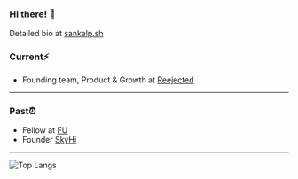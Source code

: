 ### Hi there! 👋

Detailed bio at <a href="https://sankalp.sh/" target="_blank">sankalp.sh</a>

### Current⚡️


<!--* Co-founder and CEO at (YC S24)</a> 🙌
* Fellow at <a href="https://www.beondeck.com/" target="_blank">On Deck</a>, <a href="https://www.zfellows.com/" target="_blank">Z Fellows</a>, <a href="https://www.roote.co/" target="_blank">Roote</a>
* Builder at <a href="https://www.livetheresidency.com/" target="_blank">The Residency</a> -->

* Founding team, Product & Growth at <a href="https://reejected.in/" target="_blank">Reejected</a>


<hr />

### Past⏰
* Fellow at <a href="https://www.founder.university/" target="_blank">FU</a>
* Founder <a href="https://skyhi.live/" target="_blank">SkyHi</a>

<hr />

![Top Langs](https://github-readme-stats.vercel.app/api/top-langs/?username=1sankalp&layout=compact)
